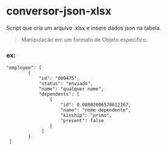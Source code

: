 # conversor-json-xlsx

Script que cria um arquivo .xlsx e insere dados json na tabela.
>Manipulação em um formato de Objeto específico.

### ex:

```
"employee": [
        {
            "id": "009475",
            "status": "enviado",
            "name": "qualquer nome",
            "dependents": [
                {
                    "id": 0.08882006578612167,
                    "name": "nome dependente",
                    "kinship": "primo",
                    "present": false
                }
             ]
        }
 ]
 ```
 
 
